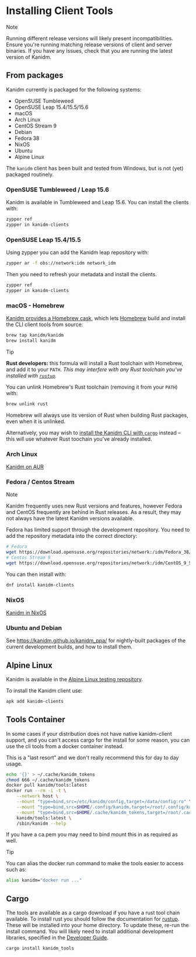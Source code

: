 # Installing Client Tools

> [!NOTE]
>
> Running different release versions will likely present incompatibilities. Ensure you're running matching release
> versions of client and server binaries. If you have any issues, check that you are running the latest version of
> Kanidm.

## From packages

Kanidm currently is packaged for the following systems:

- OpenSUSE Tumbleweed
- OpenSUSE Leap 15.4/15.5/15.6
- macOS
- Arch Linux
- CentOS Stream 9
- Debian
- Fedora 38
- NixOS
- Ubuntu
- Alpine Linux

The `kanidm` client has been built and tested from Windows, but is not (yet) packaged routinely.

### OpenSUSE Tumbleweed / Leap 15.6

Kanidm is available in Tumbleweed and Leap 15.6. You can install the clients with:

```bash
zypper ref
zypper in kanidm-clients
```

### OpenSUSE Leap 15.4/15.5

Using zypper you can add the Kanidm leap repository with:

```bash
zypper ar -f obs://network:idm network_idm
```

Then you need to refresh your metadata and install the clients.

```bash
zypper ref
zypper in kanidm-clients
```

### macOS - Homebrew

[Kanidm provides a Homebrew cask](https://github.com/kanidm/homebrew-kanidm), which lets [Homebrew](https://brew.sh/)
build and install the CLI client tools from source:

```bash
brew tap kanidm/kanidm
brew install kanidm
```

> [!TIP]
>
> **Rust developers:** this formula will install a Rust toolchain with Homebrew, and add it to your `PATH`. _This may
> interfere with any Rust toolchain you've installed with [`rustup`](https://rustup.rs/)._
>
> You can unlink Homebrew's Rust toolchain (removing it from your `PATH`) with:
>
> ```sh
> brew unlink rust
> ```
>
> Homebrew will always use its version of Rust when building Rust packages, even when it is unlinked.
>
> Alternatively, you may wish to [install the Kanidm CLI with `cargo`](#cargo) instead – this will use whatever Rust
> toochain you've already installed.

### Arch Linux

[Kanidm on AUR](https://aur.archlinux.org/packages?O=0&K=kanidm)

### Fedora / Centos Stream

> [!NOTE]
>
> Kanidm frequently uses new Rust versions and features, however Fedora and CentOS frequently are behind in Rust
> releases. As a result, they may not always have the latest Kanidm versions available.

Fedora has limited support through the development repository. You need to add the repository metadata into the correct
directory:

```bash
# Fedora
wget https://download.opensuse.org/repositories/network:/idm/Fedora_38/network:idm.repo
# Centos Stream 9
wget https://download.opensuse.org/repositories/network:/idm/CentOS_9_Stream/network:idm.repo
```

You can then install with:

```bash
dnf install kanidm-clients
```

### NixOS

[Kanidm in NixOS](https://search.nixos.org/packages?sort=relevance&type=packages&query=kanidm)

### Ubuntu and Debian

See <https://kanidm.github.io/kanidm_ppa/> for nightly-built packages of the current development builds, and how to
install them.

## Alpine Linux

Kanidm is available in the [Alpine Linux testing repository](https://pkgs.alpinelinux.org/packages?name=kanidm%2A).

To install the Kanidm client use:

```bash
apk add kanidm-clients
```

## Tools Container

In some cases if your distribution does not have native kanidm-client support, and you can't access cargo for the
install for some reason, you can use the cli tools from a docker container instead.

This is a "last resort" and we don't really recommend this for day to day usage.

```bash
echo '{}' > ~/.cache/kanidm_tokens
chmod 666 ~/.cache/kanidm_tokens
docker pull kanidm/tools:latest
docker run --rm -i -t \
    --network host \
    --mount "type=bind,src=/etc/kanidm/config,target=/data/config:ro" \
    --mount "type=bind,src=$HOME/.config/kanidm,target=/root/.config/kanidm" \
    --mount "type=bind,src=$HOME/.cache/kanidm_tokens,target=/root/.cache/kanidm_tokens" \
    kanidm/tools:latest \
    /sbin/kanidm --help
```

If you have a ca.pem you may need to bind mount this in as required as well.

> [!TIP]
>
> You can alias the docker run command to make the tools easier to access such as:

```bash
alias kanidm="docker run ..."
```

## Cargo

The tools are available as a cargo download if you have a rust tool chain available. To install rust you should follow
the documentation for [rustup](https://rustup.rs/). These will be installed into your home directory. To update these,
re-run the install command. You will likely need to install additional development libraries, specified in the
[Developer Guide](developers/).

```bash
cargo install kanidm_tools
```
